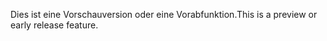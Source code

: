 <span data-ttu-id="82138-101">Dies ist eine Vorschauversion oder eine Vorabfunktion.</span><span class="sxs-lookup"><span data-stu-id="82138-101">This is a preview or early release feature.</span></span>